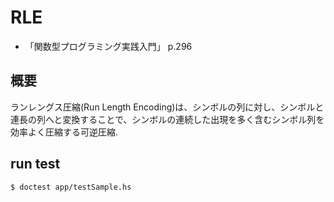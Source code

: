 # RLE

- 「関数型プログラミング実践入門」 p.296

## 概要

ランレングス圧縮(Run Length Encoding)は、シンボルの列に対し、シンボルと連長の列へと変換することで、シンボルの連続した出現を多く含むシンボル列を効率よく圧縮する可逆圧縮.

## run test

`$ doctest app/testSample.hs`
